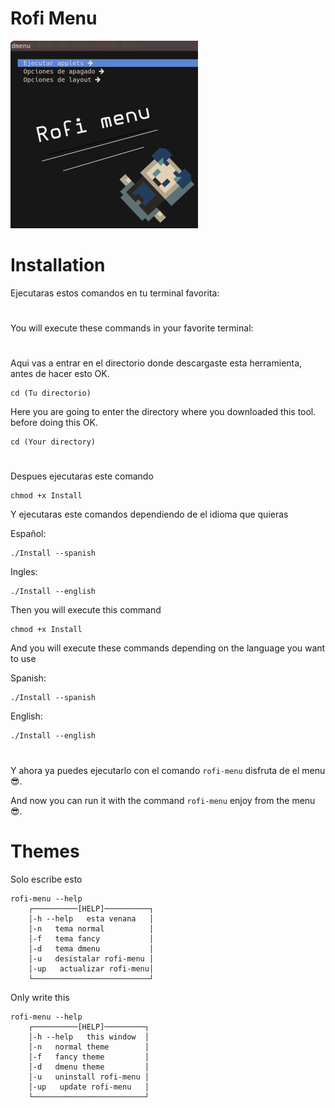 # Rofi Menu
![](https://github.com/LBY-L/Rofi-menu/blob/main/Imagen.png)
# Installation 
Ejecutaras estos comandos en tu terminal favorita:
#
You will execute these commands in your favorite terminal:
#
Aqui vas a entrar en el directorio donde descargaste esta herramienta,
antes de hacer esto OK.
```
cd (Tu directorio)
```
Here you are going to enter the directory where you downloaded this tool.
before doing this OK.
```
cd (Your directory)
```
#

Despues ejecutaras este comando
```
chmod +x Install
```
Y ejecutaras este comandos dependiendo de el idioma que quieras

Español: 
```
./Install --spanish
```
Ingles:
```
./Install --english
```

Then you will execute this command
```
chmod +x Install
```
And you will execute these commands depending on the language you want to use

Spanish:
```
./Install --spanish
```
English:
```
./Install --english
```

#

Y ahora ya puedes ejecutarlo con el comando `rofi-menu` disfruta de el menu :sunglasses:.

And now you can run it with the command `rofi-menu` enjoy from the menu :sunglasses:.

# Themes

Solo escribe esto

```
rofi-menu --help
    ┌──────────[HELP]──────────┐
    │-h --help   esta venana   │
    │-n   tema normal          │
    │-f   tema fancy           │
    │-d   tema dmenu           │
    │-u   desistalar rofi-menu │
    │-up   actualizar rofi-menu│
    └──────────────────────────┘
```

Only write this

```
rofi-menu --help
    ┌──────────[HELP]─────────┐
    │-h --help   this window  │
    │-n   normal theme        │
    │-f   fancy theme         │
    │-d   dmenu theme         │
    │-u   uninstall rofi-menu │
    │-up   update rofi-menu   │
    └─────────────────────────┘
```

